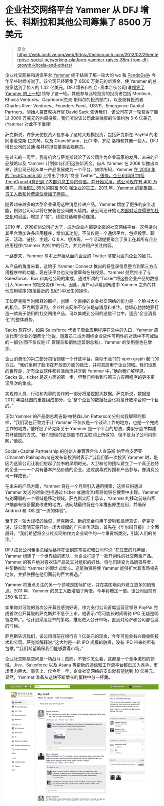 # 企业社交网络平台 Yammer 从 DFJ 增长、科斯拉和其他公司筹集了 8500 万美元

> 原文：<https://web.archive.org/web/https://techcrunch.com/2012/02/29/enterprise-social-networking-platform-yammer-raises-85m-from-dfj-growth-khosla-and-others/>

企业社交网络和通讯平台 [Yammer](https://web.archive.org/web/20230321054228/https://www.yammer.com/) 终于结束了那一轮大的 we 和 [PandoDaily](https://web.archive.org/web/20230321054228/http://pandodaily.com/2012/02/07/yammer-closing-monster-50m-funding-round-imminently/) 今年早些时候听说了。该公司已经筹集了 8500 万美元的新资金，使 Yammer 的总投资达到了惊人的 1.42 亿美元。DFJ 增长和社会+资本合伙公司(谁[领导了 Yammer 的上一轮](https://web.archive.org/web/20230321054228/https://techcrunch.com/2011/09/27/former-facebook-vp-chamath-palihapitiya-leads-17m-round-in-enterprise-social-networking-platform-yammer/))领导了这一轮。其他参与此轮投资的投资者包括 Meritech、Khosla Ventures、Capricorn(杰夫·斯科尔的投资部门)，以及现有投资者 Charles River Ventures、Founders Fund、USVP、Emergence Capital Partners。创始人兼首席执行官 David Sack 告诉我们，该公司在这一轮获得了超过 3000 万美元的内部投资。我们听说该公司此轮融资的估值约为 5-6 亿美元(Yammer 对此不予置评)

萨克斯说，许多天使投资人也参与了这轮大规模投资，包括萨克斯在 PayPal 的老同事麦克斯·拉夫琴，以及 CrunchFund、比尔·李、罗尼·洛特和其他一些人。DFJ 增长公司的兰迪·格林将担任董事会观察员。

在过去的一周里，我有机会与萨克斯谈论了该公司作为企业玩家的发展、未来的产品战略以及 Yammer 计划如何利用这些新资金。自从 Yammer 在 2008 年推出以来，该公司已经从单一产品发展成为一个平台。如你所知，Yammer [在 2008 年的 TechCrunch 50](https://web.archive.org/web/20230321054228/https://techcrunch.com/2008/09/08/yammer-launches-at-tc50-twitter-for-companies/) 上推出了作为“商业 Twitter”[。很快，企业和组织(包括 TechCrunch)意识到了内部消息工具的价值，并开始采用。该公司现在有 400 万用户，包括超过 85%的财富 500 强企业的员工。2011 年，Yammer 的销售额、员工人数和付费席位增加了两倍。](https://web.archive.org/web/20230321054228/https://techcrunch.com/2008/09/10/yammer-takes-techcrunch50s-top-prize/)

随着越来越多的大型企业采用这种消息传递产品，Yammer 增加了更多的安全功能，例如公司可以将它安装在公司防火墙内。该公司还开始让[内部对话变得更加社交化](https://web.archive.org/web/20230321054228/https://techcrunch.com/2009/08/21/yammers-big-night-launches-threaded-conversations-push-enabled-iphone-app-and-more/)和[可读](https://web.archive.org/web/20230321054228/https://techcrunch.com/2009/11/19/yammer-continues-to-push-features-i-want-on-twitter/)，增加了“赞”、线程对话和移动连接。

2010 年，这家初创公司[扩大了](https://web.archive.org/web/20230321054228/https://techcrunch.com/2010/09/28/yammer-debuts-a-facebook-for-the-enterprise/)，成为企业内部更全面的社交网络平台。这包括向其平台添加许多应用程序，增加其功能，不仅仅是一个通信平台，包括投票、聊天、活动、链接、主题、Q & A、想法等。一个活动提要聚合了员工在其所有企业应用程序(Yammer 内外)中的行为，并允许用户关注内容。

一路走来，Yammer 基本上开始从面向企业的 Twitter 演变为面向企业的脸书。

从产品的角度来看，这始于 Yammer Connect 推出的将登录信息整合到第三方应用程序中的功能，现在该平台也支持徽章和在线视频。Yammer 随后推出了与 Salesforce、Box 和其他公司的集成，通过所谓的“Ticker”将这些企业产品的数据引入 Yammer 的社交协作 feed。因此，用户可以看到网络中 Yammer 之外的其他应用程序(包括最近的 [SAP](https://web.archive.org/web/20230321054228/https://techcrunch.com/2012/02/23/yammer-brings-social-collaboration-to-sap/) )中发生的操作。

正如萨克斯当时解释的那样，创建一个直接的企业社交网络的能力是一个脸书大小的机会。萨克斯意识到，企业社交网络不仅仅是@消息和关注。他雄心勃勃地要打造一款易于使用的社交网络产品，可以集成到公司的通信平台中，适应“企业消费化”的整体趋势。

Sacks 现在说，如果 Salesforce 代表了商业应用程序在云中的入口，Yammer 应该代表“企业的消费化”他说，随着员工成为围绕企业软件可用性的对话中不可或缺的一部分(而不仅仅是 IT 管理员和销售运营副总裁)，Yammer 的使用量也在增加。

企业消费化的第二部分包括创建一个开放平台，类似于脸书的 open graph 起飞的方式。“我们采用了脸书在开放图方面的做法，并将其应用于企业领域。我们设想的世界是，所有企业软件都将活动流共享到 Yammer 中，”他向我们解释道。Sacks 说，ticker 是这方面的第一步，但我们将看到与第三方应用程序的更多更深层次的集成。

实现跨人员、行动和内容的协作的一部分将是挖掘大数据。萨克斯说，数据是 2012 年路线图的重要组成部分，让“整个企业的数据社会化将是开放平台的一个目的。”

正如 Yammer 的产品副总裁吉姆·帕特森(Jim Patterson)分别向我解释的那样，“我们现在正致力于让 Yammer 不仅仅是一个谈论工作的地方，也是一个完成工作的地方。”他呼应了萨克斯关于 Yammer 是一个平台的想法，类似于脸书构建其开放图的方式。“我们想做的正是脸书在互联网上所做的，但不是为了公司内部网，”他说。

Social+Capital Partnership 的创始人兼管理合伙人查马斯·帕里哈皮蒂亚(Chamath Palihapitiya)在发布新投资时表示:“当我们第一次投资 Yammer 时，是因为这家公司让我们想起了脸书的早期时光。大卫和他的团队建立了一个真正独特的企业——一个具有基本产品价值的企业，通过病毒式传播和产品参与，像消费公司一样成长。”

在未来的产品方面，Yammer 将在一个月后引入通用搜索，这样任何通过 Yammer 发送的对象(包括通过 ticker 或通信流)都将能够在搜索中出现。Yammer 特别薄弱的一个领域是移动领域。萨克斯实际上承认，Yammer 的移动前端和客户端都有很多需要改进的地方。该网站最终将在今年推出原生应用，并确保 Android 和 iOS 是“一流的体验”。

至于这一轮大规模的融资，萨克斯说，新的现金将用于营销和品牌意识。萨克斯说，该公司明天将开始一场大规模的广告宣传活动，首先在《华尔街日报》上全面展开。“我们希望将企业社交网络作为企业软件的一个重要新类别，引起人们的关注。”

DFJ 成长公司董事总经理格林在谈到这笔投资和公司时说:“在过去的几年里，Yammer 组建了一个世界级的团队，为企业打造了一款开创性的社交网络产品。Yammer 的客户绝对喜欢该产品及其对组织的好处，将他们转变为品牌倡导者，并帮助推动 Yammer 的爆炸式增长。这笔融资将使 Yammer 能够扩大其市场领先地位，并抓住摆在他们面前的巨大机遇。”

Yammer 将重点关注的另一个领域是国际扩张，并在美国境内外建立更多的销售点。2011 年，Yammer 的员工人数增加了两倍，今年将增加一倍。该公司目前有 250 名员工。

如果你对可能的首次公开募股感到好奇，作为支付公司首席运营官领导 PayPal 完成首次公开募股的萨克斯并不急于上市。他表示:“尽可能长时间等待 IPO 无疑是明智之举。”。他计划采用脸书的策略，推迟进入公开市场，直到对经济和公司都合适的时候。

萨克斯告诉我们，该公司目前在银行有 1 亿美元的现金，今年可能会有兴趣收购技术和公司。萨克斯解释说:“这大约是一轮 IPO 规模的融资，没有 IPO 带来的所有包袱。”“我们希望确保我们能够赢得市场。”

企业社交网络空间是一场战斗；然而，不管你怎么看，这都是一个竞争激烈的领域。Jive、Salesforce 以及 Asana 等更新的通信和工作流平台都已加入竞争，市场潜力巨大。事实上，仅今年一年，企业社交网络的支出就有望达到 10 亿美元。显然，Yammer 准备从这块不断增长的蛋糕中分一杯羹。

![](img/61c18d09e17a8d7f7526b1cdfe7c4e04.png)
